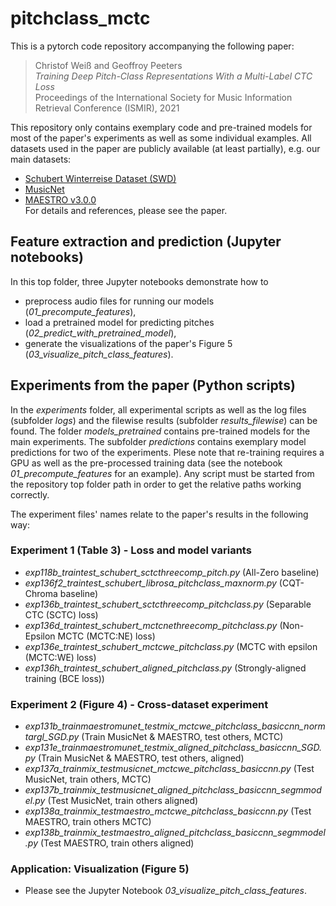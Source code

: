 # pitchclass_mctc

This is a pytorch code repository accompanying the following paper:  

> Christof Weiß and Geoffroy Peeters  
> _Training Deep Pitch-Class Representations With a Multi-Label CTC Loss_  
>  Proceedings of the International Society for Music Information Retrieval Conference (ISMIR), 2021  

This repository only contains exemplary code and pre-trained models for most of the paper's experiments as well as some individual examples. All datasets used in the paper are publicly available (at least partially), e.g. our main datasets:
* [Schubert Winterreise Dataset (SWD)](https://zenodo.org/record/5139893#.YWRcktpBxaQ)
* [MusicNet](https://homes.cs.washington.edu/~thickstn/musicnet.html)
* [MAESTRO v3.0.0](https://magenta.tensorflow.org/datasets/maestro)  
For details and references, please see the paper.

## Feature extraction and prediction (Jupyter notebooks)

In this top folder, three Jupyter notebooks demonstrate how to 
* preprocess audio files for running our models (_01_precompute_features_),
* load a pretrained model for predicting pitches (_02_predict_with_pretrained_model_),
* generate the visualizations of the paper's Figure 5 (_03_visualize_pitch_class_features_).

## Experiments from the paper (Python scripts)

In the _experiments_ folder, all experimental scripts as well as the log files (subfolder _logs_) and the filewise results (subfolder _results_filewise_) can be found. The folder _models_pretrained_ contains pre-trained models for the main experiments. The subfolder _predictions_ contains exemplary model predictions for two of the experiments. Plese note that re-training requires a GPU as well as the pre-processed training data (see the notebook _01_precompute_features_ for an example). Any script must be started from the repository top folder path in order to get the relative paths working correctly.

The experiment files' names relate to the paper's results in the following way:

### Experiment 1 (Table 3) - Loss and model variants

* _exp118b_traintest_schubert_sctcthreecomp_pitch.py_ (All-Zero baseline)
* _exp136f2_traintest_schubert_librosa_pitchclass_maxnorm.py_ (CQT-Chroma baseline)
* _exp136b_traintest_schubert_sctcthreecomp_pitchclass.py_ (Separable CTC (SCTC) loss)
* _exp136d_traintest_schubert_mctcnethreecomp_pitchclass.py_ (Non-Epsilon MCTC (MCTC:NE) loss)
* _exp136e_traintest_schubert_mctcwe_pitchclass.py_ (MCTC with epsilon (MCTC:WE) loss)
* _exp136h_traintest_schubert_aligned_pitchclass.py_ (Strongly-aligned training (BCE loss))

### Experiment 2 (Figure 4) - Cross-dataset experiment

* _exp131b_trainmaestromunet_testmix_mctcwe_pitchclass_basiccnn_normtargl_SGD.py_ (Train MusicNet & MAESTRO, test others, MCTC)
* _exp131e_trainmaestromunet_testmix_aligned_pitchclass_basiccnn_SGD.py_ (Train MusicNet & MAESTRO, test others, aligned)
* _exp137a_trainmix_testmusicnet_mctcwe_pitchclass_basiccnn.py_ (Test MusicNet, train others, MCTC)
* _exp137b_trainmix_testmusicnet_aligned_pitchclass_basiccnn_segmmodel.py_ (Test MusicNet, train others aligned)
* _exp138a_trainmix_testmaestro_mctcwe_pitchclass_basiccnn.py_ (Test MAESTRO, train others MCTC)
* _exp138b_trainmix_testmaestro_aligned_pitchclass_basiccnn_segmmodel.py_ (Test MAESTRO, train others aligned)

### Application: Visualization (Figure 5)

* Please see the Jupyter Notebook _03_visualize_pitch_class_features_.
